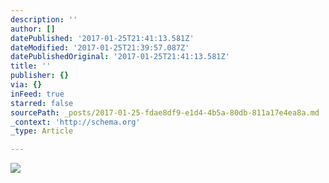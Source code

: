 ```yaml
---
description: ''
author: []
datePublished: '2017-01-25T21:41:13.581Z'
dateModified: '2017-01-25T21:39:57.087Z'
datePublishedOriginal: '2017-01-25T21:41:13.581Z'
title: ''
publisher: {}
via: {}
inFeed: true
starred: false
sourcePath: _posts/2017-01-25-fdae8df9-e1d4-4b5a-80db-811a17e4ea8a.md
_context: 'http://schema.org'
_type: Article

---
```

![](https://the-grid-user-content.s3-us-west-2.amazonaws.com/4cd3a5b7-8a36-4d00-a17c-fe199b298df0.jpg)